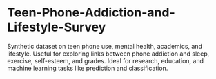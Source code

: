 # Teen-Phone-Addiction-and-Lifestyle-Survey
Synthetic dataset on teen phone use, mental health, academics, and lifestyle. Useful for exploring links between phone addiction and sleep, exercise, self-esteem, and grades. Ideal for research, education, and machine learning tasks like prediction and classification.

